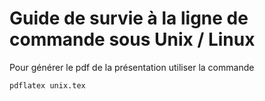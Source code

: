 # Guide de survie à la ligne de commande sous Unix / Linux

Pour générer le pdf de la présentation utiliser la commande

`pdflatex unix.tex`
